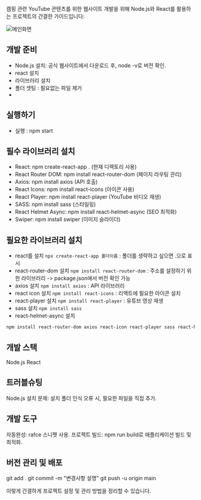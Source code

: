 캠핑 관련 YouTube 콘텐츠를 위한 웹사이트 개발을 위해 Node.js와 React를 활용하는 프로젝트의 간결한 가이드입니다:

<img src="https://github.com/123dd654/youtube-camping/assets/161431124/a9400ed2-9020-4963-b0e8-5f26e905e6fa" alt="메인화면">

## 개발 준비
* Node.js 설치: 공식 웹사이트에서 다운로드 후, node -v로 버전 확인.
* react 설치
* 라이브러리 설치
* 폴더 셋팅 : 필요없는 파일 제거
* 

## 실행하기
* 실행 : npm start

## 필수 라이브러리 설치
* React: npm create-react-app . (현재 디렉토리 사용)
* React Router DOM: npm install react-router-dom (페이지 라우팅 관리)
* Axios: npm install axios (API 호출)
* React Icons: npm install react-icons (아이콘 사용)
* React Player: npm install react-player (YouTube 비디오 재생)
* SASS: npm install sass (스타일링)
* React Helmet Async: npm install react-helmet-async (SEO 최적화)
* Swiper: npm install swiper (이미지 슬라이더)

## 필요한 라이브러리 설치
- react를 설치 `npx create-react-app 폴더이름` : 폴더를 생략하고 싶으면 .으로 표시
- react-router-dom 설치 `npm install react-router-dom` : 주소를 설정하기 위한 라이브러리 -> package.json에서 버전 확인 가능
- axios 설치 `npm install axios` : API 라이브러리
- react icon 설치 `npm install react-icons` : 리액트에 필요한 아이콘 설치
- react-player 설치 `npm install react-player` : 유튜브 영상 재생
- sass 설치 `npm install sass`
- react-helmet-async 설치

````bash
npm install react-router-dom axios react-icon react-player sass react-helmet-async swiper
````

## 개발 스택
Node.js
React


## 트러블슈팅
Node.js 설치 문제: 설치 폴더 인식 오류 시, 필요한 파일을 직접 추가.

## 개발 도구
자동완성: rafce 스니펫 사용.
프로젝트 빌드: npm run build로 애플리케이션 빌드 및 최적화.

## 버전 관리 및 배포
git add .
git commit -m "변경사항 설명"
git push -u origin main

이렇게 간결하게 프로젝트 설정 및 관리 방법을 정리할 수 있습니다.

